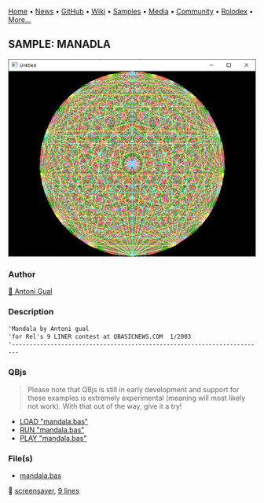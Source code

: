 [Home](https://qb64.com) • [News](../../news.md) • [GitHub](../../github.md) • [Wiki](../../wiki.md) • [Samples](../../samples.md) • [Media](../../media.md) • [Community](../../community.md) • [Rolodex](../../rolodex.md) • [More...](../../more.md)

## SAMPLE: MANADLA

![screenshot.png](img/screenshot.png)

### Author

[🐝 Antoni Gual](../antoni-gual.md) 

### Description

```text
'Mandala by Antoni gual
'for Rel's 9 LINER contest at QBASICNEWS.COM  1/2003
'------------------------------------------------------------------------
```

### QBjs

> Please note that QBjs is still in early development and support for these examples is extremely experimental (meaning will most likely not work). With that out of the way, give it a try!

* [LOAD "mandala.bas"](https://v6p9d9t4.ssl.hwcdn.net/html/5963335/index.html?src=https://qb64.com/samples/manadla/src/mandala.bas)
* [RUN "mandala.bas"](https://v6p9d9t4.ssl.hwcdn.net/html/5963335/index.html?mode=auto&src=https://qb64.com/samples/manadla/src/mandala.bas)
* [PLAY "mandala.bas"](https://v6p9d9t4.ssl.hwcdn.net/html/5963335/index.html?mode=play&src=https://qb64.com/samples/manadla/src/mandala.bas)

### File(s)

* [mandala.bas](src/mandala.bas)

🔗 [screensaver](../screensaver.md), [9 lines](../9-lines.md)
